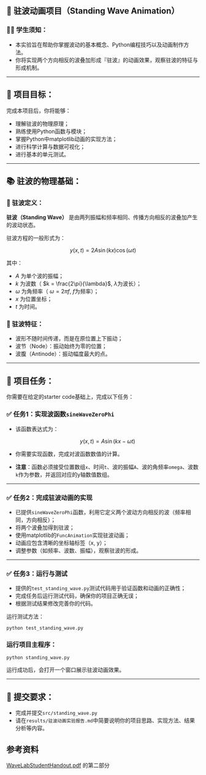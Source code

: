 ## 📖 驻波动画项目（Standing Wave Animation）

### 🧑‍🎓 学生须知：

- 本实验旨在帮助你掌握波动的基本概念、Python编程技巧以及动画制作方法。
- 你将实现两个方向相反的波叠加形成『驻波』的动画效果，观察驻波的特征与形成机制。

---

## 🎯 项目目标：

完成本项目后，你将能够：

- 理解驻波的物理原理；
- 熟练使用Python函数与模块；
- 掌握Python中matplotlib动画的实现方法；
- 进行科学计算与数据可视化；
- 进行基本的单元测试。

---

## 📚 驻波的物理基础：

### 🔖 驻波定义：

**驻波（Standing Wave）** 是由两列振幅和频率相同、传播方向相反的波叠加产生的波动状态。

驻波方程的一般形式为：

$$
y(x,t) = 2A\sin(kx)\cos(\omega t)
$$

其中：

- $A$ 为单个波的振幅；
- $k$ 为波数（ $k = \frac{2\pi}{\lambda}$, $\lambda$为波长）；
- $\omega$ 为角频率（ $\omega = 2\pi f$, $f$为频率）；
- $x$ 为位置坐标；
- $t$ 为时间。

### 🔖 驻波特征：

- 波形不随时间传递，而是在原位置上下振动；
- 波节（Node）：振动始终为零的位置；
- 波腹（Antinode）：振动幅度最大的点。

---

## 🚩 项目任务：

你需要在给定的starter code基础上，完成以下任务：

### ✅ 任务1：实现波函数`sineWaveZeroPhi`

- 该函数表达式为：
  
  $$y(x, t) = A \sin(kx - \omega t)$$

- 你需要实现函数，完成对波函数数值的计算。

- **注意**：函数必须接受位置数组`x`、时间`t`、波的振幅`A`、波的角频率`omega`、波数`k`作为参数，并返回对应的y轴数值数组。

---

### ✅ 任务2：完成驻波动画的实现

- 已提供`sineWaveZeroPhi`函数，利用它定义两个波动方向相反的波（频率相同，方向相反）；
- 将两个波叠加得到驻波；
- 使用matplotlib的`FuncAnimation`实现驻波动画；
- 动画应包含清晰的坐标轴标签（x, y）；
- 调整参数（如频率、波数、振幅），观察驻波的形成。

---

### ✅ 任务3：运行与测试

- 提供的`test_standing_wave.py`测试代码用于验证函数和动画的正确性；
- 完成任务后运行测试代码，确保你的项目正确无误；
- 根据测试结果修改完善你的代码。

运行测试方法：

```shell
python test_standing_wave.py
```

### 运行项目主程序：

```shell
python standing_wave.py
```

运行成功后，会打开一个窗口展示驻波动画效果。

---

## 📝 提交要求：

- 完成并提交`src/standing_wave.py`
- 请在`results/驻波动画实验报告.md`中简要说明你的项目思路、实现方法、结果分析等内容。

## 参考资料
[WaveLabStudentHandout.pdf](../WaveLabStudentHandout.pdf) 的第二部分

